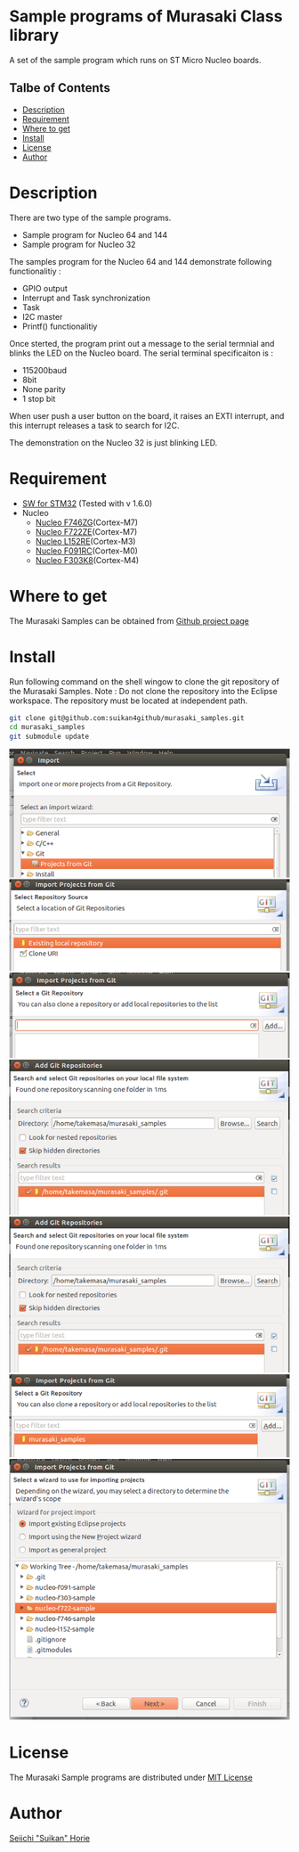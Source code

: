 # Sample programs of Murasaki Class library
A set of the sample program which runs on ST Micro Nucleo boards.

## Talbe of Contents
 * [Description](#description)
 * [Requirement](#requirement)
 * [Where to get](#where-to-get)
 * [Install](#install)
 * [License](#license)
 * [Author](#author)
# Description
There are two type of the sample programs.
 * Sample program for Nucleo 64 and 144
 * Sample program for Nucleo 32

The samples program for the Nucleo 64 and 144 demonstrate following functionalitiy :
 * GPIO output
 * Interrupt and Task synchronization
 * Task
 * I2C master
 * Printf() functionalitiy

Once sterted, the program print out a message to the serial termnial and blinks the LED on the Nucleo board. The serial terminal specificaiton is :
 * 115200baud
 * 8bit
 * None parity
 * 1 stop bit

When user push a user button on the board, it raises an EXTI interrupt, and this interrupt releases a task to search for I2C.

The demonstration on the Nucleo 32 is just blinking LED.

# Requirement
* [SW for STM32](https://www.st.com/ja/development-tools/sw4stm32.html) (Tested with v 1.6.0)
* Nucleo
   * [Nucleo F746ZG](https://www.st.com/en/evaluation-tools/nucleo-f746zg.html)(Cortex-M7)
   * [Nucleo F722ZE](https://www.st.com/en/evaluation-tools/nucleo-f722ze.html)(Cortex-M7)
   * [Nucleo L152RE](https://www.st.com/en/evaluation-tools/nucleo-l152re.html)(Cortex-M3)
   * [Nucleo F091RC](https://www.st.com/en/evaluation-tools/nucleo-f091rc.html)(Cortex-M0)
   * [Nucleo F303K8](https://www.st.com/en/evaluation-tools/nucleo-f303k8.html)(Cortex-M4)

# Where to get
The Murasaki Samples can be obtained from [Github project page](https://github.com/suikan4github/murasaki_samples/)

# Install
Run following command on the shell wingow to clone the git repository of the Murasaki Samples. Note : Do not clone the repository into the Eclipse workspace. The repository must be located at independent path.
```bash
git clone git@github.com:suikan4github/murasaki_samples.git
cd murasaki_samples
git submodule update
```
![Choose Projects from Git](screenshots/Screenshot_from_2019-02-14_07-05-27.png)
![](screenshots/Screenshot_from_2019-02-14_07-05-42.png)
![](screenshots/Screenshot_from_2019-02-14_07-06-01.png)
![](screenshots/Screenshot_from_2019-02-14_07-06-26.png)
![](screenshots/Screenshot_from_2019-02-14_07-06-26.png)
![](screenshots/Screenshot_from_2019-02-14_07-06-35.png)
![](screenshots/Screenshot_from_2019-02-14_07-06-50.png)
# License
The Murasaki Sample programs are distributed under [MIT License](https://github.com/suikan4github/murasaki_samples/blob/master/LICENSE)
# Author
[Seiichi "Suikan" Horie](https://github.com/suikan4github)
